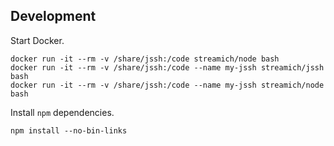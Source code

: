 
## Development

Start Docker.

    docker run -it --rm -v /share/jssh:/code streamich/node bash
    docker run -it --rm -v /share/jssh:/code --name my-jssh streamich/jssh bash
    docker run -it --rm -v /share/jssh:/code --name my-jssh streamich/node bash

Install `npm` dependencies.

    npm install --no-bin-links
    
